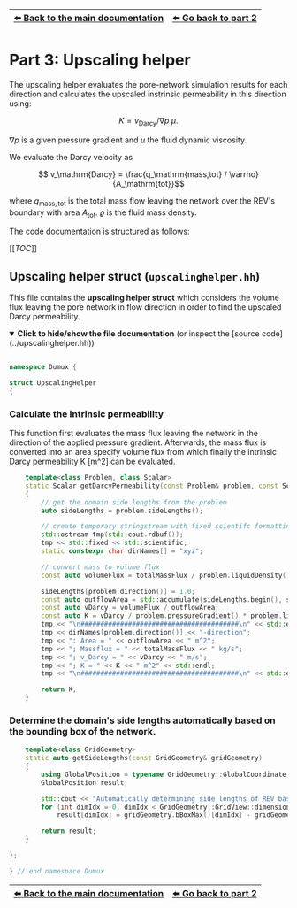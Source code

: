 <!-- Important: This file has been automatically generated by generate_example_docs.py. Do not edit this file directly! -->


| [:arrow_left: Back to the main documentation](../README.md) | [:arrow_left: Go back to part 2](main.md) |
|---|---:|

# Part 3: Upscaling helper

The upscaling helper evaluates the pore-network simulation results for each direction and calculates the upscaled instrinsic permeability in this direction using:

```math
 K = v_\mathrm{Darcy} / \nabla p ~ \mu.
```
$`\nabla p`$ is a given pressure gradient and $`\mu`$ the fluid dynamic viscosity.

We evaluate the Darcy velocity as

```math
     v_\mathrm{Darcy} = \frac{q_\mathrm{mass,tot} / \varrho}{A_\mathrm{tot}}
```

where $`q_\mathrm{mass,tot}`$ is the total mass flow leaving the network over the REV's boundary with area
$`A_\mathrm{tot}`$. $`\varrho `$ is the fluid mass density.


The code documentation is structured as follows:

[[_TOC_]]


## Upscaling helper struct (`upscalinghelper.hh`)

This file contains the __upscaling helper struct__ which considers the volume flux leaving
the pore network in flow direction in order to find the upscaled Darcy permeability.

<details open>
<summary><b>Click to hide/show the file documentation</b> (or inspect the [source code](../upscalinghelper.hh))</summary>


```cpp

namespace Dumux {

struct UpscalingHelper
{
```

### Calculate the intrinsic permeability
This function first evaluates the mass flux leaving the network in the direction of the applied pressure gradient.
Afterwards, the mass flux is converted into an area specify volume flux from which finally the intrinsic Darcy
permeability K [m^2] can be evaluated.

```cpp
    template<class Problem, class Scalar>
    static Scalar getDarcyPermeability(const Problem& problem, const Scalar totalMassFlux)
    {
        // get the domain side lengths from the problem
        auto sideLengths = problem.sideLengths();

        // create temporary stringstream with fixed scientifc formatting without affecting std::cout
        std::ostream tmp(std::cout.rdbuf());
        tmp << std::fixed << std::scientific;
        static constexpr char dirNames[] = "xyz";

        // convert mass to volume flux
        const auto volumeFlux = totalMassFlux / problem.liquidDensity();;

        sideLengths[problem.direction()] = 1.0;
        const auto outflowArea = std::accumulate(sideLengths.begin(), sideLengths.end(), 1.0, std::multiplies<Scalar>());
        const auto vDarcy = volumeFlux / outflowArea;
        const auto K = vDarcy / problem.pressureGradient() * problem.liquidDynamicViscosity();
        tmp << "\n########################################\n" << std::endl;
        tmp << dirNames[problem.direction()] << "-direction";
        tmp << ": Area = " << outflowArea << " m^2";
        tmp << "; Massflux = " << totalMassFlux << " kg/s";
        tmp << "; v_Darcy = " << vDarcy << " m/s";
        tmp << "; K = " << K << " m^2" << std::endl;
        tmp << "\n########################################\n" << std::endl;

        return K;
    }
```

### Determine the domain's side lengths automatically based on the bounding box of the network.

```cpp
    template<class GridGeometry>
    static auto getSideLengths(const GridGeometry& gridGeometry)
    {
        using GlobalPosition = typename GridGeometry::GlobalCoordinate;
        GlobalPosition result;

        std::cout << "Automatically determining side lengths of REV based on bounding box of pore network" << std::endl;
        for (int dimIdx = 0; dimIdx < GridGeometry::GridView::dimensionworld; ++dimIdx)
            result[dimIdx] = gridGeometry.bBoxMax()[dimIdx] - gridGeometry.bBoxMin()[dimIdx];

        return result;
    }
```


```cpp
};

} // end namespace Dumux
```


</details>


| [:arrow_left: Back to the main documentation](../README.md) | [:arrow_left: Go back to part 2](main.md) |
|---|---:|

